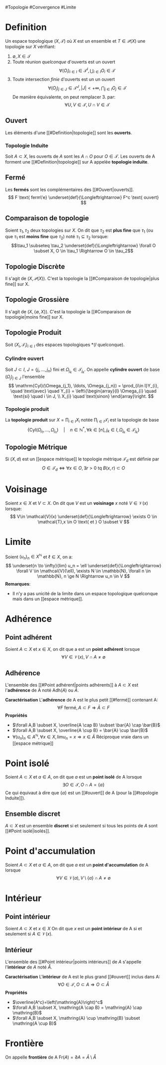 #Topologie #Convergence #Limite
# Definition
Un espace topologique $(X,\mathcal{T})$ où $X$ est un ensemble et $T\in \mathcal{P}(X)$ une topologie sur $X$ vérifiant:

1. $\emptyset, X \in \mathcal{T}$
2. Toute réunion *quelconque* d'ouverts est un ouvert
	$$ \forall (O_i)_{i \in I} \in \mathcal{T}^I, \bigcup_{i \in I} O_i \in \mathcal{T}$$
3. Toute intersection *finie* d'ouverts est un un ouvert
	$$ \forall (O_j)_{j \in J} \in \mathcal{T}^J, |J| < +\infty, \bigcap_{j \in I} O_j \in \mathcal{T}$$
De manière équivalente, on peut remplacer 3. par:
$$\forall U,V \in \mathcal{T}, U \cap V \in \mathcal{T}$$
## Ouvert
Les éléments d'une [[#Definition|topologie]] sont les **ouverts**.
### Topologie Induite
Soit $A \subset X$, les ouverts de $A$ sont les $A \cap O$ pour $O \in \mathcal{T}$.
Les ouverts de A forment une [[#Definition|topologie]] sur A appelée **topologie induite**.
## Fermé
Les **fermés** sont les complémentaires des [[#Ouvert|ouverts]].
$$
F \text{ ferm\'e} \underset{def}{\Longleftrightarrow} F^c \text{ ouvert}
$$
## Comparaison de topologie
Soient $\tau_1, \tau_2$ deux topologies sur $X$.
On dit que $\tau_2$ est **plus fine** que $\tau_1$ (ou que $\tau_1$ est **moins fine** que $\tau_2$) noté $\tau_1 \subseteq \tau_2$ lorsque:
$$\tau_1 \subseteq \tau_2 \underset{def}{\Longleftrightarrow} \forall O \subset X, O \in \tau_1 \Rightarrow O \in \tau_2$$
## Topologie Discrète
Il s'agit de $(X,\mathcal{P}(X))$. C'est la topologie la [[#Comparaison de topologie|plus fine]] sur X.
## Topologie Grossière
Il s'agit de $(X,\{\emptyset,X\})$. C'est la topologie la [[#Comparaison de topologie|moins fine]] sur X.
## Topologie Produit
Soit $(X_i, \mathcal{T}_i)_{i \in I}$ des espaces topologiques *($I$ quelconque).
### Cylindre ouvert
Soit $J \subset I$, $J=\{j_i, \ldots, j_n\}$ fini et $\Omega_{j_k} \in \mathcal{T}_{j_k}$. On appelle **cylindre ouvert** de base $(\Omega_j)_{j \in J}$ l'ensemble
$$
\mathrm{Cyl}(\Omega_{j_1}, \ldots, \Omega_{j_n}) = \prod_{i\in I}Y_{i},
\quad \text{avec} \quad 
Y_{i} = 
   \left\{\begin{array}{l}
      \Omega_{i} \quad \text{si} \quad i \in J, \\
      X_{i} \quad \text{sinon}
\end{array}\right. 
$$
### Topologie produit
La **topologie produit** sur $X=\prod_{i\in I}X_{i}$ notée $\prod_{i\in I}\mathcal{T}_{i}$ est la topologie de base
$$
\{
   \mathrm{Cyl}(\Omega_{j_1}, \ldots, \Omega_{j_n}) \quad | \quad
   n \in \mathbb{N}^*, \forall k \in [n], j_k \in I, \Omega_{j_k}\in \mathcal{T}_{j_k} 
\}
$$
## Topologie Métrique
Si $(X,d)$ est un [[espace métrique]] le topologie métrique $\mathcal{T}_d$ est définie par
$$ O \in \mathcal{T}_d
\Longleftrightarrow
\forall x \in O, \exists r > 0 \text{ tq } B(x,r) \subset O
$$
# Voisinage
Soient $x \in X$ et $V \subset X$. On dit  que $V$ est un **voisinage** $x$ noté $V\in \mathcal{V}(x)$ lorsque:
$$
V\in \mathcal{V}(x)
\underset{def}{\Longleftrightarrow}
\exists O \in \mathcal{T},x \in O \text{ et } O \subset V
$$
# Limite
Soient $(u_n)_n \in X^\mathbb{N}$ et $\ell \in X$, on a:
$$
\underset{n \to \infty}{lim} u_n = \ell 
\underset{def}{\Longleftrightarrow}
\forall V \in \mathcal{V}(\ell), \exists N \in \mathbb{N}, \forall n \in \mathbb{N}, n \ge N \Rightarrow  u_n \in V
$$
**Remarques**:
- Il n'y a pas unicité de la limite dans un espace topologique quelconque mais dans un [[espace métrique]].
# Adhérence
## Point adhérent
Soient $A \subset X$ et $x \in X$, on dit que a est un **point  adhérent** lorsque
$$
\forall V \in \mathcal{V}(x), V \cap A \neq \emptyset
$$
## Adhérence
L'ensemble des [[#Point adhérent|points adhérents]] à $A \subset X$ est l'**adhérence** de A noté $\mathrm{Adh}(A)$ ou $\bar{A}$.

**Caractérisation**
L'**adhérence** de A est le plus petit [[#fermé]] contenant A:
$$
\forall F \text{ ferm\'e}, A \subset F \Rightarrow \bar{A} \subset F
$$
**Propriétés**
- $\forall A,B \subset X, \overline{A \cap B} \subset \bar{A} \cap \bar{B}$
- $\forall A,B \subset X, \overline{A \cup B} = \bar{A} \cup \bar{B}$
- $\forall (u_n)_n \in A^\mathbb{N}, \forall x \in X, \mathrm{lim} u_n = x \Rightarrow x \in \bar{A}$
	Réciproque vraie dans un [[espace métrique]]
# Point isolé
Soient $A \subset X$ et $a \in A$, on dit que $a$ est un **point isolé** de A lorsque
$$\exists O \in \mathcal{T}, O \cap A = \{a\}$$
Ce qui équivaut à dire que $\{a\}$ est un [[#ouvert]] de A (pour la [[#topologie Induite]]).

## Ensemble discret
$A \subset X$ est un ensemble **discret** si et seulement si tous les points de $A$ sont [[#Point isolé|isolés]].
# Point d'accumulation
Soient $A \subset X$ et $a \in A$, on dit que $a$ est un **point d'accumulation** de A lorsque
$$\forall V \in \mathcal{V}(a), V \setminus \{a\} \cap A \neq \emptyset $$
# Intérieur
## Point intérieur
Soient $A \subset X$ et $x \in X$ On dit que $x$ est un **point intérieur** de A si et seulement si $A \in \mathcal{V}(x)$.
## Intérieur
L'ensemble des [[#Point intérieur|points intérieurs]] de $A$ s'appelle l'**intérieur** de $A$ noté $\mathring{A}$.

**Caractérisation**
L'**intérieur** de A est le plus grand [[#ouvert]] inclus dans A:
$$
\forall O \in \mathcal{T}, O \subset A \Rightarrow O \subset \mathring{A}
$$
**Propriétés**
- $\overline{A^c}=\left(\mathring{A}\right)^c$
-  $\forall A,B \subset X, \mathring{A \cap B} = \mathring{A} \cap \mathring{B}$
- $\forall A,B \subset X, \mathring{A} \cup \mathring{B} \subset \mathring{A \cup B}$
# Frontière
On appelle **frontière** de A $\mathrm{Fr}(A)=\partial A=\bar A \setminus \mathring{A}$
